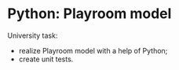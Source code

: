 # Python: Playroom model
University task:
- realize Playroom model with a help of Python;
- create unit tests.